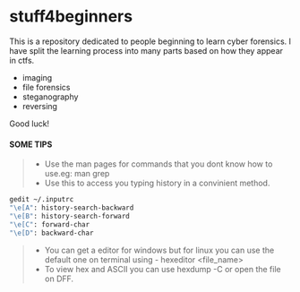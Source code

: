 # stuff4beginners

This is a repository dedicated to people beginning to learn cyber forensics.
I have split the learning process into many parts based on how they appear in ctfs.

- imaging
- file forensics
- steganography
- reversing

Good luck!

#### SOME TIPS
>- Use the man pages for commands that you dont know how to use.eg: man grep
>- Use this to access you typing history in a convinient method. 
```sh
gedit ~/.inputrc
"\e[A": history-search-backward
"\e[B": history-search-forward
"\e[C": forward-char
"\e[D": backward-char
```
>- You can get a editor for windows but for linux you can use the default one on terminal using - hexeditor <file_name>
>- To view hex and ASCII you can use hexdump -C or open the file on DFF. 

